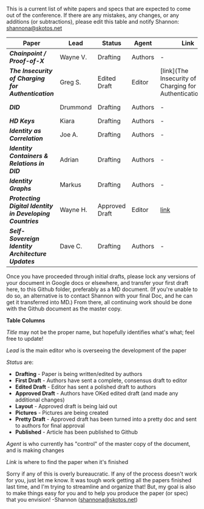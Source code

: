 This is a current list of white papers and specs that are expected to come out of the conference. If there are any mistakes, any changes, or any additions (or subtractions), please edit this table and notify Shannon: shannona@skotos.net

|                        Paper                        |   Lead   |    Status   |  Agent  |                            Link                           |       Notes        |
|-----------------------------------------------------|----------|-------------|---------|-----------------------------------------------------------|--------------------|
| ***Chainpoint / Proof-of-X***                       | Wayne V. | Drafting    | Authors | -                                                         | Release: 6/29-6/30 |
| ***The Insecurity of Charging for Authentication*** | Greg S.  | Edited Draft | Editor | [link](The Insecurity of Charging for Authentication.pdf) |                    |
| ***DID***                                           | Drummond | Drafting    | Authors | -                                                         | Slack Discussions  |
| ***HD Keys***                                       | Kiara    | Drafting    | Authors | -                                                         |                    |
| ***Identity as Correlation***                       | Joe A.   | Drafting    | Authors | -                                                         | End of Month?     |
| ***Identity Containers & Relations in DID***        | Adrian   | Drafting    | Authors | -                                                         |  Commenting                  |
| ***Identity Graphs***                               | Markus   | Drafting    | Authors | -                                                         | Update: 6/10 |
| ***Protecting Digital Identity in Developing Countries***                         | Wayne H. | Approved Draft    | Editor | [link](protecting-digital-identities-in-developing-countries.md)                                                         |  |
| ***Self-Sovereign Identity Architecture Updates***  | Dave C.  | Drafting    | Authors | -                                                         | Pending Changes                    |

Once you have proceeded through initial drafts, please lock any versions of your document in Google docs or elsewhere, and transfer your first draft here, to this Github folder, preferably as a MD document. (If you're unable to do so, an alternative is to contact Shannon with your final Doc, and he can get it transferred into MD.) From there, all continuing work should be done with the Github document as the master copy.

**Table Columns**

_Title_ may not be the proper name, but hopefully identifies what's what; feel free to update!

_Lead_ is the main editor who is overseeing the development of the paper

_Status_ are:
* **Drafting** - Paper is being written/edited by authors
* **First Draft** - Authors have sent a complete, consensus draft to editor
* **Edited Draft** - Editor has sent a polished draft to authors
* **Approved Draft** - Authors have OKed edited draft (and made any additional changes)
* **Layout** - Approved draft is being laid out
* **Pictures** - Pictures are being created
* **Pretty Draft** - Approved draft has been turned into a pretty doc and sent to authors for final approval
* **Published** - Article has been published to Github

_Agent_ is who currently has "control" of the master copy of the document, and is making changes

_Link_ is where to find the paper when it's finished

Sorry if any of this is overly bureaucratic. If any of the process doesn't work for you, just let me know. It was tough work getting all the papers finished last time, and I'm trying to streamline and organize that! But, my goal is also to make things easy for you and to help you produce the paper (or spec) that you envision! -Shannon (shannona@skotos.net)
